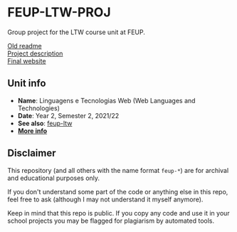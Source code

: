 # FEUP-LTW-PROJ

Group project for the LTW course unit at FEUP.

[Old readme](README.old.md)\
[Project description](project-description.md)\
[Final website](https://xaufome.toino.pt/)

## Unit info

* **Name**: Linguagens e Tecnologias Web (Web Languages and Technologies)
* **Date**: Year 2, Semester 2, 2021/22
* **See also**: [feup-ltw](https://github.com/ttoino/feup-ltw)
* [**More info**](https://sigarra.up.pt/feup/ucurr_geral.ficha_uc_view?pv_ocorrencia_id=484427)

## Disclaimer

This repository (and all others with the name format `feup-*`) are for archival and educational purposes only.

If you don't understand some part of the code or anything else in this repo, feel free to ask (although I may not understand it myself anymore).

Keep in mind that this repo is public. If you copy any code and use it in your school projects you may be flagged for plagiarism by automated tools.
